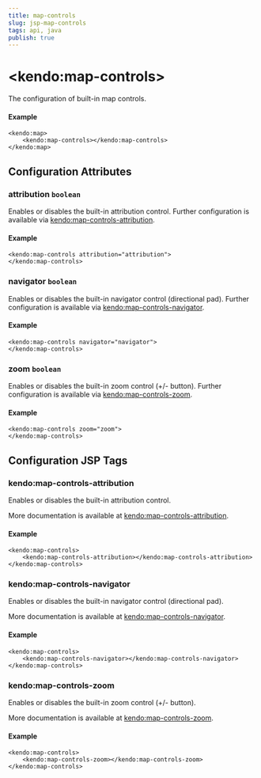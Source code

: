 ```yaml
---
title: map-controls
slug: jsp-map-controls
tags: api, java
publish: true
---
```


# \<kendo:map-controls\>

The configuration of built-in map controls.

#### Example
    <kendo:map>
        <kendo:map-controls></kendo:map-controls>
    </kendo:map>

## Configuration Attributes

### attribution `boolean`

Enables or disables the built-in attribution control. Further configuration is available via [kendo:map-controls-attribution](#kendo-map-controls-attribution). 

#### Example
    <kendo:map-controls attribution="attribution">
    </kendo:map-controls>

### navigator `boolean`

Enables or disables the built-in navigator control (directional pad). Further configuration is available via [kendo:map-controls-navigator](#kendo-map-controls-navigator). 

#### Example
    <kendo:map-controls navigator="navigator">
    </kendo:map-controls>

### zoom `boolean`

Enables or disables the built-in zoom control (+/- button). Further configuration is available via [kendo:map-controls-zoom](#kendo-map-controls-zoom). 

#### Example
    <kendo:map-controls zoom="zoom">
    </kendo:map-controls>


##  Configuration JSP Tags

### kendo:map-controls-attribution

Enables or disables the built-in attribution control.

More documentation is available at [kendo:map-controls-attribution](/api/wrappers/jsp/map/controls-attribution).

#### Example

    <kendo:map-controls>
        <kendo:map-controls-attribution></kendo:map-controls-attribution>
    </kendo:map-controls>

### kendo:map-controls-navigator

Enables or disables the built-in navigator control (directional pad).

More documentation is available at [kendo:map-controls-navigator](/api/wrappers/jsp/map/controls-navigator).

#### Example

    <kendo:map-controls>
        <kendo:map-controls-navigator></kendo:map-controls-navigator>
    </kendo:map-controls>

### kendo:map-controls-zoom

Enables or disables the built-in zoom control (+/- button).

More documentation is available at [kendo:map-controls-zoom](/api/wrappers/jsp/map/controls-zoom).

#### Example

    <kendo:map-controls>
        <kendo:map-controls-zoom></kendo:map-controls-zoom>
    </kendo:map-controls>

